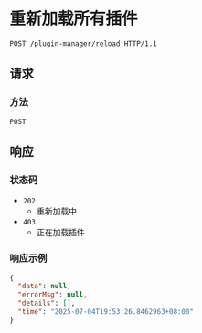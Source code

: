 # 重新加载所有插件

```http
POST /plugin-manager/reload HTTP/1.1
```

## 请求

### 方法

`POST`

## 响应

### 状态码

- `202`
  - 重新加载中
- `403`
  - 正在加载插件

### 响应示例

```json
{
  "data": null,
  "errorMsg": null,
  "details": [],
  "time": "2025-07-04T19:53:26.8462963+08:00"
}
```

